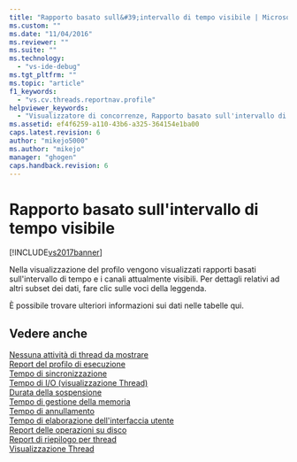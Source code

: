 ```yaml
---
title: "Rapporto basato sull&#39;intervallo di tempo visibile | Microsoft Docs"
ms.custom: ""
ms.date: "11/04/2016"
ms.reviewer: ""
ms.suite: ""
ms.technology: 
  - "vs-ide-debug"
ms.tgt_pltfrm: ""
ms.topic: "article"
f1_keywords: 
  - "vs.cv.threads.reportnav.profile"
helpviewer_keywords: 
  - "Visualizzatore di concorrenze, Rapporto basato sull'intervallo di tempo visibile"
ms.assetid: ef4f6259-a110-43b6-a325-364154e1ba00
caps.latest.revision: 6
author: "mikejo5000"
ms.author: "mikejo"
manager: "ghogen"
caps.handback.revision: 6
---
```

# Rapporto basato sull&#39;intervallo di tempo visibile
[!INCLUDE[vs2017banner](../code-quality/includes/vs2017banner.md)]

Nella visualizzazione del profilo vengono visualizzati rapporti basati sull'intervallo di tempo e i canali attualmente visibili.  Per dettagli relativi ad altri subset dei dati, fare clic sulle voci della leggenda.  
  
 È possibile trovare ulteriori informazioni sui dati nelle tabelle qui.  
  
## Vedere anche  
 [Nessuna attività di thread da mostrare](../profiling/no-thread-activity-to-show-threads-view.md)   
 [Report del profilo di esecuzione](../profiling/execution-profile-report.md)   
 [Tempo di sincronizzazione](../profiling/synchronization-time.md)   
 [Tempo di I\/O \(visualizzazione Thread\)](../profiling/i-o-time-threads-view.md)   
 [Durata della sospensione](../profiling/sleep-time.md)   
 [Tempo di gestione della memoria](../profiling/memory-management-time.md)   
 [Tempo di annullamento](../profiling/preemption-time.md)   
 [Tempo di elaborazione dell'interfaccia utente](../profiling/ui-processing-time.md)   
 [Report delle operazioni su disco](../profiling/disk-operations-report-threads-view.md)   
 [Report di riepilogo per thread](../profiling/per-thread-summary-report.md)   
 [Visualizzazione Thread](../profiling/threads-view-parallel-performance.md)